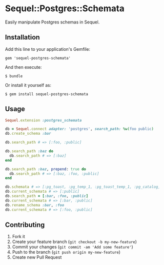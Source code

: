 # Sequel::Postgres::Schemata

Easily manipulate Postgres schemas in Sequel.

## Installation

Add this line to your application's Gemfile:

    gem 'sequel-postgres-schemata'

And then execute:

    $ bundle

Or install it yourself as:

    $ gem install sequel-postgres-schemata

## Usage
```ruby
Sequel.extension :postgres_schemata

db = Sequel.connect adapter: 'postgres', search_path: %w(foo public)
db.create_schema :bar

db.search_path # => [:foo, :public]

db.search_path :baz do
  db.search_path # => [:baz]
end

db.search_path :baz, prepend: true do
  db.search_path # => [:baz, :foo, :public]
end

db.schemata # => [:pg_toast, :pg_temp_1, :pg_toast_temp_1, :pg_catalog, :public, :information_schema, :bar]
db.current_schemata # => [:public]
db.search_path = [:bar, :foo, :public]
db.current_schemata # => [:bar, :public]
db.rename_schema :bar, :foo
db.current_schemata # => [:foo, :public]

```

## Contributing

1. Fork it
2. Create your feature branch (`git checkout -b my-new-feature`)
3. Commit your changes (`git commit -am 'Add some feature'`)
4. Push to the branch (`git push origin my-new-feature`)
5. Create new Pull Request

